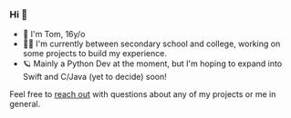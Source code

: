 ### Hi 👋

- 🐍 I'm Tom, 16y/o
- 👨‍💻 I'm currently between secondary school and college, working on some projects to build my experience.
- 🪐 Mainly a Python Dev at the moment, but I'm hoping to expand into Swift and C/Java (yet to decide) soon!

Feel free to [reach out](https://bento.me/tom) with questions about any of my projects or me in general.
